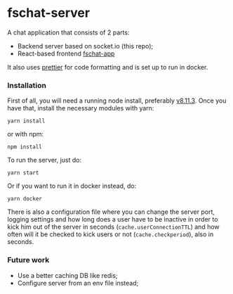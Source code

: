 # fschat-server
A chat application that consists of 2 parts:
 - Backend server based on socket.io (this repo);
 - React-based frontend [fschat-app](https://github.com/ezisezis/fschat-app)

It also uses [prettier](https://prettier.io/) for code formatting and is set up to run in docker. 
### Installation

First of all, you will need a running node install, preferably [v8.11.3](https://nodejs.org/en/). Once you have that, install the necessary modules with yarn:
```
yarn install
```
or with npm: 
```
npm install
```
To run the server, just do:
```
yarn start
```
Or if you want to run it in docker instead, do:
```
yarn docker
```
There is also a configuration file where you can change the server port, logging settings and how long does a user have to be inactive in order to kick him out of the server in seconds (`cache.userConnectionTTL`) and how often will it be checked to kick users or not (`cache.checkperiod`), also in seconds.

### Future work
 - Use a better caching DB like redis;
 - Configure server from an env file instead;